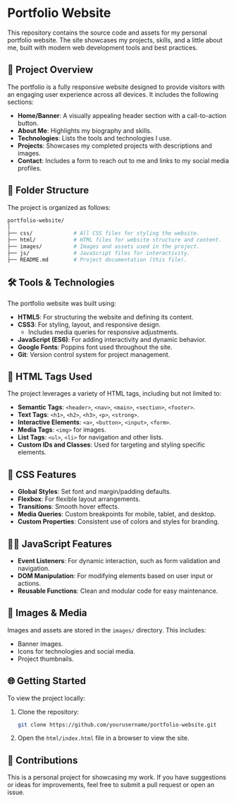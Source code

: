 # Portfolio Website

This repository contains the source code and assets for my personal portfolio website. The site showcases my projects, skills, and a little about me, built with modern web development tools and best practices.

## 🚀 Project Overview

The portfolio is a fully responsive website designed to provide visitors with an engaging user experience across all devices. It includes the following sections:

- **Home/Banner**: A visually appealing header section with a call-to-action button.
- **About Me**: Highlights my biography and skills.
- **Technologies**: Lists the tools and technologies I use.
- **Projects**: Showcases my completed projects with descriptions and images.
- **Contact**: Includes a form to reach out to me and links to my social media profiles.

## 📂 Folder Structure

The project is organized as follows:
```graphql
portfolio-website/
│
├── css/             # All CSS files for styling the website.
├── html/            # HTML files for website structure and content.
├── images/          # Images and assets used in the project.
├── js/              # JavaScript files for interactivity.
├── README.md        # Project documentation (this file).
```


## 🛠️ Tools & Technologies

The portfolio website was built using:

- **HTML5**: For structuring the website and defining its content.
- **CSS3**: For styling, layout, and responsive design.
  - Includes media queries for responsive adjustments.
- **JavaScript (ES6)**: For adding interactivity and dynamic behavior.
- **Google Fonts**: Poppins font used throughout the site.
- **Git**: Version control system for project management.

## 🧩 HTML Tags Used

The project leverages a variety of HTML tags, including but not limited to:

- **Semantic Tags**: `<header>`, `<nav>`, `<main>`, `<section>`, `<footer>`.
- **Text Tags**: `<h1>`, `<h2>`, `<h3>`, `<p>`, `<strong>`.
- **Interactive Elements**: `<a>`, `<button>`, `<input>`, `<form>`.
- **Media Tags**: `<img>` for images.
- **List Tags**: `<ul>`, `<li>` for navigation and other lists.
- **Custom IDs and Classes**: Used for targeting and styling specific elements.

## 🎨 CSS Features

- **Global Styles**: Set font and margin/padding defaults.
- **Flexbox**: For flexible layout arrangements.
- **Transitions**: Smooth hover effects.
- **Media Queries**: Custom breakpoints for mobile, tablet, and desktop.
- **Custom Properties**: Consistent use of colors and styles for branding.

## 🧑‍💻 JavaScript Features

- **Event Listeners**: For dynamic interaction, such as form validation and navigation.
- **DOM Manipulation**: For modifying elements based on user input or actions.
- **Reusable Functions**: Clean and modular code for easy maintenance.

## 📸 Images & Media

Images and assets are stored in the `images/` directory. This includes:

- Banner images.
- Icons for technologies and social media.
- Project thumbnails.

## 🌐 Getting Started

To view the project locally:

1. Clone the repository:
   ```bash
   git clone https://github.com/yourusername/portfolio-website.git

2. Open the `html/index.html` file in a browser to view the site.

## 🤝 Contributions

This is a personal project for showcasing my work. If you have suggestions or ideas for improvements, feel free to submit a pull request or open an issue.
